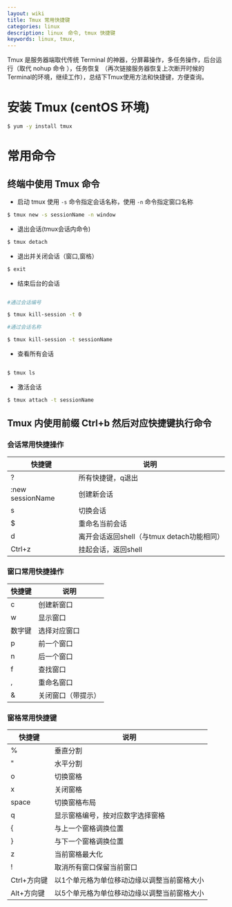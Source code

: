 ```yaml
---
layout: wiki
title: Tmux 常用快捷键
categories: linux
description: linux　命令, tmux 快捷键
keywords: linux, tmux,
---
```


Tmux 是服务器端取代传统 Terminal 的神器，分屏幕操作，多任务操作，后台运行（取代 nohup 命令 ），任务恢复
（再次链接服务器恢复上次断开时候的Terminal的环境，继续工作），总结下Tmux使用方法和快捷键，方便查询。

# 安装 Tmux (centOS 环境)

```bash
$ yum -y install tmux
```

# 常用命令

## 终端中使用 Tmux 命令

* 启动 tmux 使用 `-s` 命令指定会话名称，使用 `-n` 命令指定窗口名称

```bash
$ tmux new -s sessionName -n window
```

* 退出会话(tmux会话内命令)

```bash
$ tmux detach
```

* 退出并关闭会话（窗口,窗格）

```bash
$ exit
```
* 结束后台的会话

```bash

#通过会话编号

$ tmux kill-session -t 0

#通过会话名称

$ tmux kill-session -t sessionName 

```

* 查看所有会话

```bash

$ tmux ls

```

* 激活会话

```bash
$ tmux attach -t sessionName
```



## Tmux 内使用前缀 Ctrl+b 然后对应快捷键执行命令

### 会话常用快捷操作

|  快捷键 | 说明     |
|--------|---------|
|  ? | 所有快捷键，q退出  |
|  :new sessionName | 创建新会话  |
| s  |  切换会话 |
| $  |  重命名当前会话 |
| d  | 离开会话返回shell（与tmux detach功能相同）|
| Ctrl+z| 挂起会话，返回shell |

### 窗口常用快捷操作

|  快捷键 | 说明     |
|--------|---------|
| c | 创建新窗口  |
| w  | 显示窗口 |
| 数字键  | 选择对应窗口 |
| p  | 前一个窗口  |
| n  | 后一个窗口  |
| f  | 查找窗口  |
| ,  | 重命名窗口  |
| &  | 关闭窗口（带提示）  |

### 窗格常用快捷键

|  快捷键 | 说明     |
|--------|---------|
| %  | 垂直分割  |
| "  | 水平分割 |
| o  | 切换窗格  |
| x  | 关闭窗格  |
| space  | 切换窗格布局  |
| q  | 显示窗格编号，按对应数字选择窗格  |
| {  | 与上一个窗格调换位置  |
| }  | 与下一个窗格调换位置  |
| z  | 当前窗格最大化  |
| !  | 取消所有窗口保留当前窗口  |
| Ctrl+方向键  | 以1个单元格为单位移动边缘以调整当前窗格大小 |
| Alt+方向键  | 以5个单元格为单位移动边缘以调整当前窗格大小 |